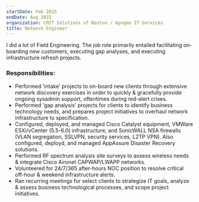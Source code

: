 ```yaml
---
startDate: Feb 2015
endDate: Aug 2015
organization: CMIT Solutions of Boston / Apogee IT Services
title: Network Engineer
---
```


I did a lot of Field Engineering. The job role primarily entailed facilitating on-boarding new customers, executing gap
analyses, and executing infrastructure refresh projects.

### Responsibilities:

- Performed 'intake' projects to on-board new clients through extensive network discovery exercises in order to quickly & gracefully provide ongoing sysadmin support, oftentimes during red-alert crises.
- Performed 'gap analysis' projects for clients to identify business technology needs, and prepares project initiatives to overhaul network infrastructure to specification.
- Configured, deployed, and managed Cisco Catalyst equipment, VMWare ESXi/vCenter (5.5-6.0) infrastructure, and SonicWALL NSA firewalls (VLAN segregation, SSLVPN, security services, L2TP VPN). Also configured, deployd, and managed AppAssure Disaster Recovery solutions.
- Performed RF spectrum analysis site surveys to assess wireless needs & integrate Cisco Aironet CAPWAP/LWAPP networks.
- Volunteered for 24/7/365 after-hours NOC position to resolve critical off-hour & weekend infrastructure alerts.
- Ran recurring meetings for select clients to strategize IT goals, analyze & assess business technological processes, and scope project initiatives.
